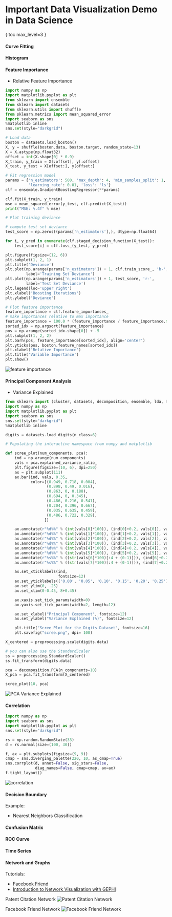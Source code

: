 # Important Data Visualization Demo in Data Science

{:toc max_level=3 }

#### Curve Fitting


#### Histogram


#### Feature Importance
- Relative Feature Importance

```python
import numpy as np
import matplotlib.pyplot as plt
from sklearn import ensemble
from sklearn import datasets
from sklearn.utils import shuffle
from sklearn.metrics import mean_squared_error
import seaborn as sns
%matplotlib inline
sns.set(style="darkgrid")

# Load data
boston = datasets.load_boston()
X, y = shuffle(boston.data, boston.target, random_state=13)
X = X.astype(np.float32)
offset = int(X.shape[0] * 0.9)
X_train, y_train = X[:offset], y[:offset]
X_test, y_test = X[offset:], y[offset:]

# Fit regression model
params = {'n_estimators': 500, 'max_depth': 4, 'min_samples_split': 1,
          'learning_rate': 0.01, 'loss': 'ls'}
clf = ensemble.GradientBoostingRegressor(**params)

clf.fit(X_train, y_train)
mse = mean_squared_error(y_test, clf.predict(X_test))
print("MSE: %.4f" % mse)

# Plot training deviance

# compute test set deviance
test_score = np.zeros((params['n_estimators'],), dtype=np.float64)

for i, y_pred in enumerate(clf.staged_decision_function(X_test)):
    test_score[i] = clf.loss_(y_test, y_pred)

plt.figure(figsize=(12, 6))
plt.subplot(1, 2, 1)
plt.title('Deviance')
plt.plot(np.arange(params['n_estimators']) + 1, clf.train_score_, 'b-',
         label='Training Set Deviance')
plt.plot(np.arange(params['n_estimators']) + 1, test_score, 'r-',
         label='Test Set Deviance')
plt.legend(loc='upper right')
plt.xlabel('Boosting Iterations')
plt.ylabel('Deviance')

# Plot feature importance
feature_importance = clf.feature_importances_
# make importances relative to max importance
feature_importance = 100.0 * (feature_importance / feature_importance.max())
sorted_idx = np.argsort(feature_importance)
pos = np.arange(sorted_idx.shape[0]) + .5
plt.subplot(1, 2, 2)
plt.barh(pos, feature_importance[sorted_idx], align='center')
plt.yticks(pos, boston.feature_names[sorted_idx])
plt.xlabel('Relative Importance')
plt.title('Variable Importance')
plt.show()
```

![feature importance](Images/feature_importance.png)


#### Principal Component Analysis
- Variance Explained

```python
from sklearn import (cluster, datasets, decomposition, ensemble, lda, manifold, random_projection, preprocessing)
import numpy as np
import matplotlib.pyplot as plt
import seaborn as sns
sns.set(style="darkgrid")
%matplotlib inline

digits = datasets.load_digits(n_class=6)

# Populating the interactive namespace from numpy and matplotlib

def scree_plot(num_components, pca):
    ind = np.arange(num_components)
    vals = pca.explained_variance_ratio_
    plt.figure(figsize=(10, 6), dpi=250)
    ax = plt.subplot(111)
    ax.bar(ind, vals, 0.35, 
           color=[(0.949, 0.718, 0.004),
                  (0.898, 0.49, 0.016),
                  (0.863, 0, 0.188),
                  (0.694, 0, 0.345),
                  (0.486, 0.216, 0.541),
                  (0.204, 0.396, 0.667),
                  (0.035, 0.635, 0.459),
                  (0.486, 0.722, 0.329),
                 ])

    ax.annotate(r"%d%%" % (int(vals[0]*100)), (ind[0]+0.2, vals[0]), va="bottom", ha="center", fontsize=12)
    ax.annotate(r"%d%%" % (int(vals[1]*100)), (ind[1]+0.2, vals[1]), va="bottom", ha="center", fontsize=12)
    ax.annotate(r"%d%%" % (int(vals[2]*100)), (ind[2]+0.2, vals[2]), va="bottom", ha="center", fontsize=12)
    ax.annotate(r"%d%%" % (int(vals[3]*100)), (ind[3]+0.2, vals[3]), va="bottom", ha="center", fontsize=12)
    ax.annotate(r"%d%%" % (int(vals[4]*100)), (ind[4]+0.2, vals[4]), va="bottom", ha="center", fontsize=12)
    ax.annotate(r"%d%%" % (int(vals[5]*100)), (ind[5]+0.2, vals[5]), va="bottom", ha="center", fontsize=12)
    ax.annotate(r"%s%%" % ((str(vals[6]*100)[:4 + (0-1)])), (ind[6]+0.2, vals[6]), va="bottom", ha="center", fontsize=12)
    ax.annotate(r"%s%%" % ((str(vals[7]*100)[:4 + (0-1)])), (ind[7]+0.2, vals[7]), va="bottom", ha="center", fontsize=12)

    ax.set_xticklabels(ind, 
                       fontsize=12)
    ax.set_yticklabels(('0.00', '0.05', '0.10', '0.15', '0.20', '0.25'), fontsize=12)
    ax.set_ylim(0, .25)
    ax.set_xlim(0-0.45, 8+0.45)

    ax.xaxis.set_tick_params(width=0)
    ax.yaxis.set_tick_params(width=2, length=12)

    ax.set_xlabel("Principal Component", fontsize=12)
    ax.set_ylabel("Variance Explained (%)", fontsize=12)

    plt.title("Scree Plot for the Digits Dataset", fontsize=16)
    plt.savefig("scree.png", dpi= 100)

X_centered = preprocessing.scale(digits.data)

# you can also use the StandardScaler
ss = preprocessing.StandardScaler()
ss.fit_transform(digits.data)

pca = decomposition.PCA(n_components=10)
X_pca = pca.fit_transform(X_centered)

scree_plot(10, pca)
```

![PCA Variance Explained](Images/pca_vairance_explained.png)


#### Correlation

```python
import numpy as np
import seaborn as sns
import matplotlib.pyplot as plt
sns.set(style="darkgrid")

rs = np.random.RandomState(33)
d = rs.normal(size=(100, 30))

f, ax = plt.subplots(figsize=(9, 9))
cmap = sns.diverging_palette(220, 10, as_cmap=True)
sns.corrplot(d, annot=False, sig_stars=False,
             diag_names=False, cmap=cmap, ax=ax)
f.tight_layout()
```

![correlation](Images/many_pairwise_correlations.png)

#### Decision Boundary
Example:
- Nearest Neighbors Classification


#### Confusion Matrix


#### ROC Curve



#### Time Series



#### Network and Graphs

Tutorials:
- [Facebook Friend](http://www.obviousleaks.org/step-by-step-gephi-tutorial/)
- [Introduction to Network Visualization with GEPHI](http://www.martingrandjean.ch/introduction-to-network-visualization-gephi/)

Patent Citation Network
![Patent Citation Network](Images/patent_citation_network.png)

Facebook Friend Network
![Facebook Friend Network](Images/gephi_facebook_friend_network.png)

